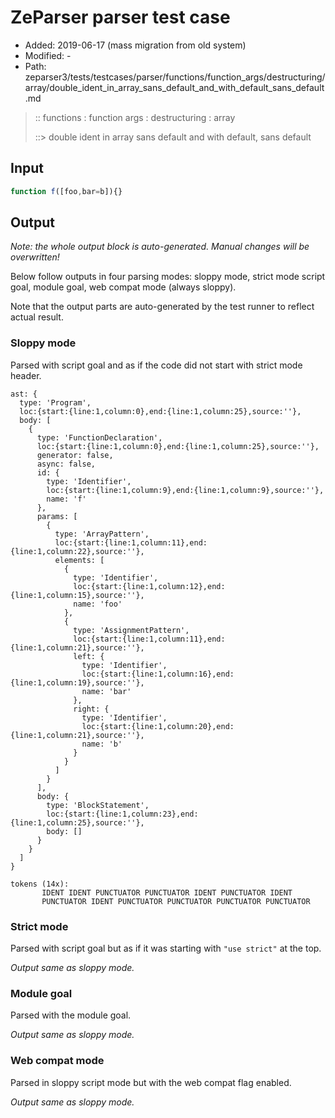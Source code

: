 # ZeParser parser test case

- Added: 2019-06-17 (mass migration from old system)
- Modified: -
- Path: zeparser3/tests/testcases/parser/functions/function_args/destructuring/array/double_ident_in_array_sans_default_and_with_default_sans_default.md

> :: functions : function args : destructuring : array
>
> ::> double ident in array sans default and with default, sans default

## Input

`````js
function f([foo,bar=b]){}
`````

## Output

_Note: the whole output block is auto-generated. Manual changes will be overwritten!_

Below follow outputs in four parsing modes: sloppy mode, strict mode script goal, module goal, web compat mode (always sloppy).

Note that the output parts are auto-generated by the test runner to reflect actual result.

### Sloppy mode

Parsed with script goal and as if the code did not start with strict mode header.

`````
ast: {
  type: 'Program',
  loc:{start:{line:1,column:0},end:{line:1,column:25},source:''},
  body: [
    {
      type: 'FunctionDeclaration',
      loc:{start:{line:1,column:0},end:{line:1,column:25},source:''},
      generator: false,
      async: false,
      id: {
        type: 'Identifier',
        loc:{start:{line:1,column:9},end:{line:1,column:9},source:''},
        name: 'f'
      },
      params: [
        {
          type: 'ArrayPattern',
          loc:{start:{line:1,column:11},end:{line:1,column:22},source:''},
          elements: [
            {
              type: 'Identifier',
              loc:{start:{line:1,column:12},end:{line:1,column:15},source:''},
              name: 'foo'
            },
            {
              type: 'AssignmentPattern',
              loc:{start:{line:1,column:11},end:{line:1,column:21},source:''},
              left: {
                type: 'Identifier',
                loc:{start:{line:1,column:16},end:{line:1,column:19},source:''},
                name: 'bar'
              },
              right: {
                type: 'Identifier',
                loc:{start:{line:1,column:20},end:{line:1,column:21},source:''},
                name: 'b'
              }
            }
          ]
        }
      ],
      body: {
        type: 'BlockStatement',
        loc:{start:{line:1,column:23},end:{line:1,column:25},source:''},
        body: []
      }
    }
  ]
}

tokens (14x):
       IDENT IDENT PUNCTUATOR PUNCTUATOR IDENT PUNCTUATOR IDENT
       PUNCTUATOR IDENT PUNCTUATOR PUNCTUATOR PUNCTUATOR PUNCTUATOR
`````

### Strict mode

Parsed with script goal but as if it was starting with `"use strict"` at the top.

_Output same as sloppy mode._

### Module goal

Parsed with the module goal.

_Output same as sloppy mode._

### Web compat mode

Parsed in sloppy script mode but with the web compat flag enabled.

_Output same as sloppy mode._
